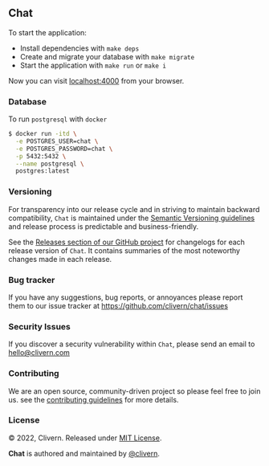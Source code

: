 ## Chat

To start the application:

- Install dependencies with `make deps`
- Create and migrate your database with `make migrate`
- Start the application with `make run` or `make i`

Now you can visit [localhost:4000](http://localhost:4000) from your browser.


### Database

To run `postgresql` with `docker`

```zsh
$ docker run -itd \
  -e POSTGRES_USER=chat \
  -e POSTGRES_PASSWORD=chat \
  -p 5432:5432 \
  --name postgresql \
  postgres:latest
```


### Versioning

For transparency into our release cycle and in striving to maintain backward compatibility, `Chat` is maintained under the [Semantic Versioning guidelines](https://semver.org/) and release process is predictable and business-friendly.

See the [Releases section of our GitHub project](https://github.com/clivern/chat/releases) for changelogs for each release version of `Chat`. It contains summaries of the most noteworthy changes made in each release.


### Bug tracker

If you have any suggestions, bug reports, or annoyances please report them to our issue tracker at https://github.com/clivern/chat/issues


### Security Issues

If you discover a security vulnerability within `Chat`, please send an email to [hello@clivern.com](mailto:hello@clivern.com)


### Contributing

We are an open source, community-driven project so please feel free to join us. see the [contributing guidelines](CONTRIBUTING.md) for more details.


### License

© 2022, Clivern. Released under [MIT License](https://opensource.org/licenses/mit-license.php).

**Chat** is authored and maintained by [@clivern](http://github.com/clivern).
